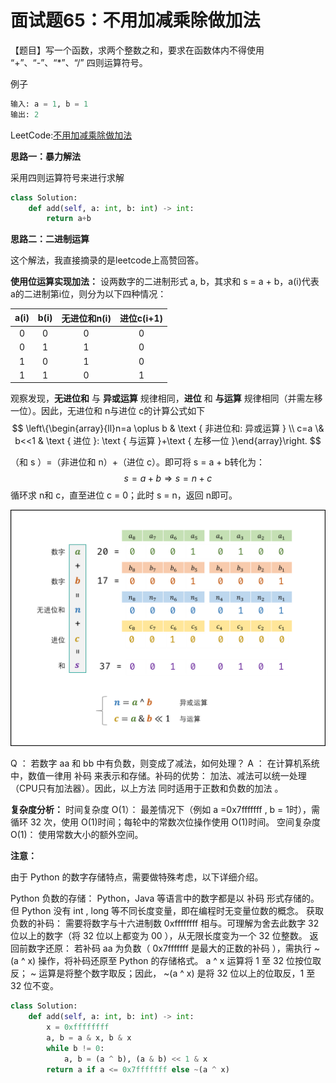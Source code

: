 # 面试题65：不用加减乘除做加法

【题目】写一个函数，求两个整数之和，要求在函数体内不得使用 “+”、“-”、“*”、“/” 四则运算符号。

例子

```python
输入: a = 1, b = 1
输出: 2
```

LeetCode:[不用加减乘除做加法](https://leetcode-cn.com/problems/bu-yong-jia-jian-cheng-chu-zuo-jia-fa-lcof/)



**思路一：暴力解法**

采用四则运算符号来进行求解

```Python
class Solution:
    def add(self, a: int, b: int) -> int:
        return a+b
```





**思路二：二进制运算**

这个解法，我直接摘录的是leetcode上高赞回答。



**使用位运算实现加法：** 设两数字的二进制形式 a, b，其求和 s = a + b，a(i)代表 a的二进制第i位，则分为以下四种情况：

| a(i) | b(i) | 无进位和n(i) | 进位c(i+1) |
| :--: | :--: | :----------: | :--------: |
|  0   |  0   |      0       |     0      |
|  0   |  1   |      1       |     0      |
|  1   |  0   |      1       |     0      |
|  1   |  1   |      0       |     1      |

观察发现，**无进位和** 与 **异或运算** 规律相同，**进位** 和 **与运算** 规律相同（并需左移一位）。因此，无进位和 n与进位 c的计算公式如下
$$
\left\{\begin{array}{ll}n=a \oplus b & \text { 非进位和: 异或运算 } \\ c=a \& b<<1 & \text { 进位 }: \text { 与运算 }+\text { 左移一位 }\end{array}\right.
$$


（和 s ）=（非进位和 n）+（进位 c）。即可将 s = a + b转化为：
$$
\begin{equation}s=a+b \Rightarrow s=n+c\end{equation}
$$
循环求 n和 c，直至进位 c = 0；此时 s = n，返回 n即可。

![](image/answer-Picture1.png)

Q ： 若数字 aa 和 bb 中有负数，则变成了减法，如何处理？
A ： 在计算机系统中，数值一律用 补码 来表示和存储。补码的优势： 加法、减法可以统一处理（CPU只有加法器）。因此，以上方法 同时适用于正数和负数的加法 。



**复杂度分析：**
时间复杂度 O(1）： 最差情况下（例如 a =0x7fffffff , b = 1时），需循环 32 次，使用 O(1)时间；每轮中的常数次位操作使用 O(1)时间。
空间复杂度 O(1)： 使用常数大小的额外空间。





**注意：**

由于 Python 的数字存储特点，需要做特殊考虑，以下详细介绍。

Python 负数的存储：
Python，Java 等语言中的数字都是以 补码 形式存储的。但 Python 没有 int , long 等不同长度变量，即在编程时无变量位数的概念。
获取负数的补码： 需要将数字与十六进制数 0xffffffff 相与。可理解为舍去此数字 32 位以上的数字（将 32 位以上都变为 00 ），从无限长度变为一个 32 位整数。
返回前数字还原： 若补码 aa 为负数（ 0x7fffffff 是最大的正数的补码 ），需执行 ~(a ^ x) 操作，将补码还原至 Python 的存储格式。 a ^ x 运算将 1 至 32 位按位取反； ~ 运算是将整个数字取反；因此， ~(a ^ x) 是将 32 位以上的位取反，1 至 32 位不变。



```python
class Solution:
    def add(self, a: int, b: int) -> int:
        x = 0xffffffff
        a, b = a & x, b & x
        while b != 0:
            a, b = (a ^ b), (a & b) << 1 & x
        return a if a <= 0x7fffffff else ~(a ^ x)
```

